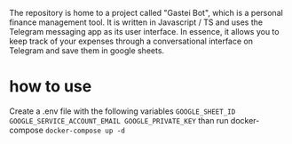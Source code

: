 The repository is home to a project called "Gastei Bot", which is a personal finance management tool. It is written in Javascript / TS and uses the Telegram messaging app as its user interface. In essence, it allows you to keep track of your expenses through a conversational interface on Telegram and save them in google sheets.

# how to use
Create a .env file with the following variables
``
GOOGLE_SHEET_ID 
GOOGLE_SERVICE_ACCOUNT_EMAIL
GOOGLE_PRIVATE_KEY
`` 
than run docker-compose
`` docker-compose up -d `` 
